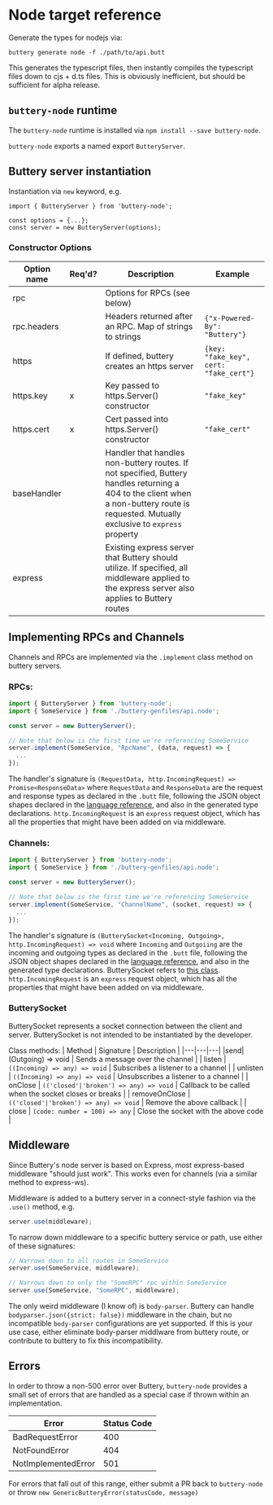 # Node target reference

Generate the types for nodejs via:

`buttery generate node -f ./path/to/api.butt`

This generates the typescript files, then instantly compiles the typescript files down to cjs + d.ts files. This is obviously inefficient, but should be sufficient for alpha release.

## `buttery-node` runtime

The `buttery-node` runtime is installed via `npm install --save buttery-node`.

`buttery-node` exports a named export `ButteryServer`.

## Buttery server instantiation

Instantiation via `new` keyword, e.g.

```
import { ButteryServer } from 'buttery-node';

const options = {...};
const server = new ButteryServer(options);
```

### Constructor Options

| Option name | Req'd? | Description                                                                                                                                                                              | Example                                |
| ----------- | ------ | ---------------------------------------------------------------------------------------------------------------------------------------------------------------------------------------- | -------------------------------------- |
| rpc         |        | Options for RPCs (see below)                                                                                                                                                             |                                        |
| rpc.headers |        | Headers returned after an RPC. Map of strings to strings                                                                                                                                 | `{"x-Powered-By": "Buttery"}`          |
| https       |        | If defined, buttery creates an https server                                                                                                                                              | `{key: "fake_key", cert: "fake_cert"}` |
| https.key   | x      | Key passed to https.Server() constructor                                                                                                                                                 | `"fake_key"`                           |
| https.cert  | x      | Cert passed into https.Server() constructor                                                                                                                                              | `"fake_cert"`                          |
| baseHandler |        | Handler that handles non-buttery routes. If not specified, Buttery handles returning a 404 to the client when a non-buttery route is requested. Mutually exclusive to `express` property |                                        |
| express     |        | Existing express server that Buttery should utilize. If specified, all middleware applied to the express server also applies to Buttery routes                                           |                                        |

## Implementing RPCs and Channels

Channels and RPCs are implemented via the `.implement` class method on buttery servers.

### RPCs:

```ts
import { ButteryServer } from 'buttery-node';
import { SomeService } from './buttery-genfiles/api.node';

const server = new ButteryServer();

// Note that below is the first time we're referencing SomeService
server.implement(SomeService, "RpcName", (data, request) => {
  ...
});
```

The handler's signature is `(RequestData, http.IncomingRequest) => Promise<ResponseData>` where `RequestData` and `ResponseData` are the request and response types as declared in the `.butt` file, following the JSON object shapes declared in the [language reference](language-reference.md), and also in the generated type declarations. `http.IncomingRequest` is an `express` request object, which has all the properties that might have been added on via middleware.

### Channels:

```ts
import { ButteryServer } from 'buttery-node';
import { SomeService } from './buttery-genfiles/api.node';

const server = new ButteryServer();

// Note that below is the first time we're referencing SomeService
server.implement(SomeService, "ChannelName", (socket, request) => {
  ...
});
```

The handler's signature is `(ButterySocket<Incoming, Outgoing>, http.IncomingRequest) => void` where `Incoming` and `Outgoiing` are the incoming and outgoing types as declared in the `.butt` file, following the JSON object shapes declared in the [language reference](language-reference.md), and also in the generated type declarations. ButterySocket refers to [this class](https://github.com/evinism/buttery/blob/master/runtimes/buttery-node/src/channel.ts#L9). `http.IncomingRequest` is an `express` request object, which has all the properties that might have been added on via middleware.

### ButterySocket

ButterySocket represents a socket connection between the client and server. ButterySocket is not intended to be instantiated by the developer.

Class methods:
| Method | Signature | Description |
|---|---|---|
|send| (Outgoing) => void | Sends a message over the channel |
| listen | `((Incoming) => any) => void` | Subscribes a listener to a channel |
| unlisten | `((Incoming) => any) => void` | Unsubscribes a listener to a channel |
| onClose | `(('closed'|'broken') => any) => void` | Callback to be called when the socket closes or breaks |
| removeOnClose | `(('closed'|'broken') => any) => void` | Remove the above callback |
| close | `(code: number = 100) => any` | Close the socket with the above code |

## Middleware

Since Buttery's node server is based on Express, most express-based middleware "should just work". This works even for channels (via a similar method to express-ws).

Middleware is added to a buttery server in a connect-style fashion via the `.use()` method, e.g.

```ts
server.use(middleware);
```

To narrow down middleware to a specific buttery service or path, use either of these signatures:

```ts
// Narrows down to all routes in SomeService
server.use(SomeService, middleware);
```

```ts
// Narrows down to only the "SomeRPC" rpc within SomeService
server.use(SomeService, "SomeRPC", middleware);
```

The only weird middleware (I know of) is `body-parser`. Buttery can handle `bodyparser.json({strict: false})` middleware in the chain, but no incompatible `body-parser` configurations are yet supported. If this is your use case, either eliminate body-parser middlware from buttery route, or contribute to buttery to fix this incompatibility.

## Errors

In order to throw a non-500 error over Buttery, `buttery-node` provides a small set of errors that are handled as a special case if thrown within an implementation.

| Error               | Status Code |
| ------------------- | ----------- |
| BadRequestError     | 400         |
| NotFoundError       | 404         |
| NotImplementedError | 501         |

For errors that fall out of this range, either submit a PR back to `buttery-node` or throw `new GenericButteryError(statusCode, message)`
